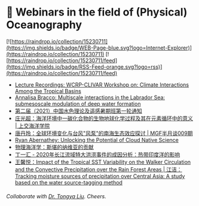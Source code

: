 # 🌊 Webinars in the field of (Physical) Oceanography

[![https://raindrop.io/collection/15230711](https://img.shields.io/badge/WEB-Page-blue.svg?logo=Internet-Explorer)](https://raindrop.io/collection/15230711) [![https://raindrop.io/collection/15230711/feed](https://img.shields.io/badge/RSS-Feed-orange.svg?logo=rss)](https://raindrop.io/collection/15230711/feed)

<!-- BLOG-POST-LIST:START -->
- [Lecture Recordings: WCRP-CLIVAR Workshop on: Climate Interactions Among the Tropical Basins](https://www.clivar.org/wcrp-clivar-workshop-climate-interactions-among-tropical-basins-24th-%E2%80%93-26th-february-2021-online)
- [Annalisa Bracco: Multiscale interactions in the Labrador Sea: submesoscale modulation of deep water formation](https://umd.hosted.panopto.com/Panopto/Pages/Viewer.aspx?id=a3916fd1-9820-42c5-b942-acd3016e6681)
- [第二届（2021）中国水色理论及遥感暑期班第一轮通知](https://mp.weixin.qq.com/s/ieGiImK2yjN09FfHVQU63A)
- [庄光超：海洋环境中一碳化合物的生物地球化学过程及其在元素循环中的意义 | 上交海洋学院](https://mp.weixin.qq.com/s/8umO07f6MavE9lxh1jlzYA)
- [唐丹玲：全球环境变化与台风"风泵"的南海生态效应探讨 | MGF半月谈009期](https://mp.weixin.qq.com/s/47FxHp9mFwbt9P045dZIWA)
- [Ryan Abernathey: Unlocking the Potential of Cloud Native Science](https://vimeo.com/507612164)
- [物理海洋学：斯堪的纳维亚的贡献](https://www.bilibili.com/video/av713809710/)
- [丁一汇 - 2020年长江流域特大洪涝事件的成因分析：热带印度洋的影响](https://mp.weixin.qq.com/s/tGK4d8gAhrG3gq8X6beLZA)
- [王馨悦：Impact of the Tropical SST Variability on the Walker Circulation and the Convective Precipitation over the Rain Forest Areas | 江洁：Tracking moisture sources of precipitation over Central Asia: A study based on the water source-tagging method](https://mp.weixin.qq.com/s/wFWBcvCakQD-iRZB55NK7g)
<!-- BLOG-POST-LIST:END -->

###### Collaborate with [Dr. Tongya Liu](https://liutongya.github.io/). Cheers.
